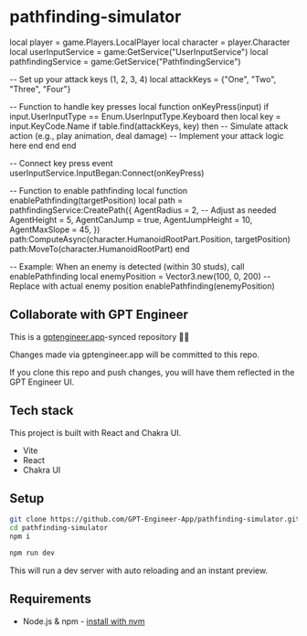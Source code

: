 # pathfinding-simulator

local player = game.Players.LocalPlayer
local character = player.Character
local userInputService = game:GetService("UserInputService")
local pathfindingService = game:GetService("PathfindingService")

-- Set up your attack keys (1, 2, 3, 4)
local attackKeys = {"One", "Two", "Three", "Four"}

-- Function to handle key presses
local function onKeyPress(input)
    if input.UserInputType == Enum.UserInputType.Keyboard then
        local key = input.KeyCode.Name
        if table.find(attackKeys, key) then
            -- Simulate attack action (e.g., play animation, deal damage)
            -- Implement your attack logic here
        end
    end
end

-- Connect key press event
userInputService.InputBegan:Connect(onKeyPress)

-- Function to enable pathfinding
local function enablePathfinding(targetPosition)
    local path = pathfindingService:CreatePath({
        AgentRadius = 2, -- Adjust as needed
        AgentHeight = 5,
        AgentCanJump = true,
        AgentJumpHeight = 10,
        AgentMaxSlope = 45,
        })
    path:ComputeAsync(character.HumanoidRootPart.Position, targetPosition)
    path:MoveTo(character.HumanoidRootPart)
end

-- Example: When an enemy is detected (within 30 studs), call enablePathfinding
local enemyPosition = Vector3.new(100, 0, 200) -- Replace with actual enemy position
enablePathfinding(enemyPosition)


## Collaborate with GPT Engineer

This is a [gptengineer.app](https://gptengineer.app)-synced repository 🌟🤖

Changes made via gptengineer.app will be committed to this repo.

If you clone this repo and push changes, you will have them reflected in the GPT Engineer UI.

## Tech stack

This project is built with React and Chakra UI.

- Vite
- React
- Chakra UI

## Setup

```sh
git clone https://github.com/GPT-Engineer-App/pathfinding-simulator.git
cd pathfinding-simulator
npm i
```

```sh
npm run dev
```

This will run a dev server with auto reloading and an instant preview.

## Requirements

- Node.js & npm - [install with nvm](https://github.com/nvm-sh/nvm#installing-and-updating)
